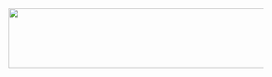 

<a href="https://www.gitanimals.org/en_US?utm_medium=image&utm_source=uheaji&utm_content=line">
  <img
    src="https://render.gitanimals.org/lines/uheaji"
    width="600"
    height="120"
  />
</a>
  

<!--
**uheaji/uheaji** is a ✨ _special_ ✨ repository because its `README.md` (this file) appears on your GitHub profile.

Here are some ideas to get you started:

- 🔭 I’m currently working on ...
- 🌱 I’m currently learning ...
- 👯 I’m looking to collaborate on ...
- 🤔 I’m looking for help with ...
- 💬 Ask me about ...
- 📫 How to reach me: ...
- 😄 Pronouns: ...
- ⚡ Fun fact: ...
-->
